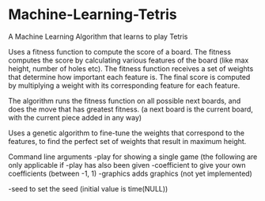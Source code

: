 # Machine-Learning-Tetris
A Machine Learning Algorithm that learns to play Tetris

Uses a fitness function to compute the score of a board.
The fitness computes the score by calculating various features of the board (like max height, number of holes etc).
The fitness function receives a set of weights that determine how important each feature is.
The final score is computed by multiplying a weight with its corresponding feature for each feature.

The algorithm runs the fitness function on all possible next boards, and does the move that has greatest fitness.
(a next board is the current board, with the current piece added in any way)

Uses a genetic algorithm to fine-tune the weights that correspond to the features, to find the perfect set of weights that result in maximum height.

Command line arguments
-play for showing a single game
	(the following are only applicable if -play has also been given
	-coefficient to give your own coefficients (between -1, 1)
	-graphics adds graphics (not yet implemented)
	
-seed to set the seed (initial value is time(NULL))

